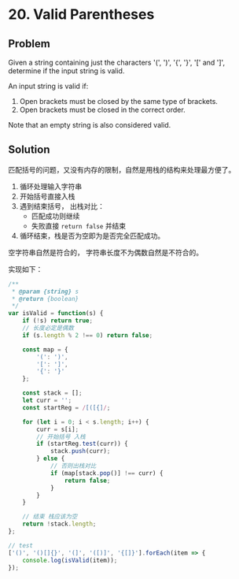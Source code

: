# 20. Valid Parentheses

## Problem

Given a string containing just the characters '(', ')', '{', '}', '[' and ']', determine if the input string is valid.

An input string is valid if:

1. Open brackets must be closed by the same type of brackets.
2. Open brackets must be closed in the correct order.

Note that an empty string is also considered valid.

## Solution

匹配括号的问题，又没有内存的限制，自然是用栈的结构来处理最方便了。

1. 循环处理输入字符串
2. 开始括号直接入栈
3. 遇到结束括号， 出栈对比：
    - 匹配成功则继续
    - 失败直接 `return false` 并结束
4. 循环结束，栈是否为空即为是否完全匹配成功。

空字符串自然是符合的， 字符串长度不为偶数自然是不符合的。

实现如下：

```js
/**
 * @param {string} s
 * @return {boolean}
 */
var isValid = function(s) {
    if (!s) return true;
    // 长度必定是偶数
    if (s.length % 2 !== 0) return false;

    const map = {
        '(': ')',
        '[': ']',
        '{': '}'
    };

    const stack = [];
    let curr = '';
    const startReg = /[([{]/;

    for (let i = 0; i < s.length; i++) {
        curr = s[i];
        // 开始括号 入栈
        if (startReg.test(curr)) {
            stack.push(curr);
        } else {
            // 否则出栈对比
            if (map[stack.pop()] !== curr) {
                return false;
            }
        }
    }

    // 结束 栈应该为空
    return !stack.length;
};

// test
['()', '()[]{}', '(]', '([)]', '{[]}'].forEach(item => {
    console.log(isValid(item));
});
```
